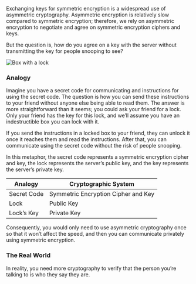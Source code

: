 Exchanging keys for symmetric encryption is a widespread use of asymmetric cryptography. Asymmetric encryption is relatively slow compared to symmetric encryption; therefore, we rely on asymmetric encryption to negotiate and agree on symmetric encryption ciphers and keys.

But the question is, how do you agree on a key with the server without transmitting the key for people snooping to see?

![Box with a lock](https://tryhackme-images.s3.amazonaws.com/user-uploads/5f04259cf9bf5b57aed2c476/room-content/5f04259cf9bf5b57aed2c476-1729100850755.png)

### Analogy

Imagine you have a secret code for communicating and instructions for using the secret code. The question is how you can send these instructions to your friend without anyone else being able to read them. The answer is more straightforward than it seems; you could ask your friend for a lock. Only your friend has the key for this lock, and we’ll assume you have an indestructible box you can lock with it.

If you send the instructions in a locked box to your friend, they can unlock it once it reaches them and read the instructions. After that, you can communicate using the secret code without the risk of people snooping.

In this metaphor, the secret code represents a symmetric encryption cipher and key, the lock represents the server’s public key, and the key represents the server’s private key.

|Analogy|Cryptographic System|
|---|---|
|Secret Code|Symmetric Encryption Cipher and Key|
|Lock|Public Key|
|Lock’s Key|Private Key|

Consequently, you would only need to use asymmetric cryptography once so that it won’t affect the speed, and then you can communicate privately using symmetric encryption.

### The Real World

In reality, you need more cryptography to verify that the person you’re talking to is who they say they are.